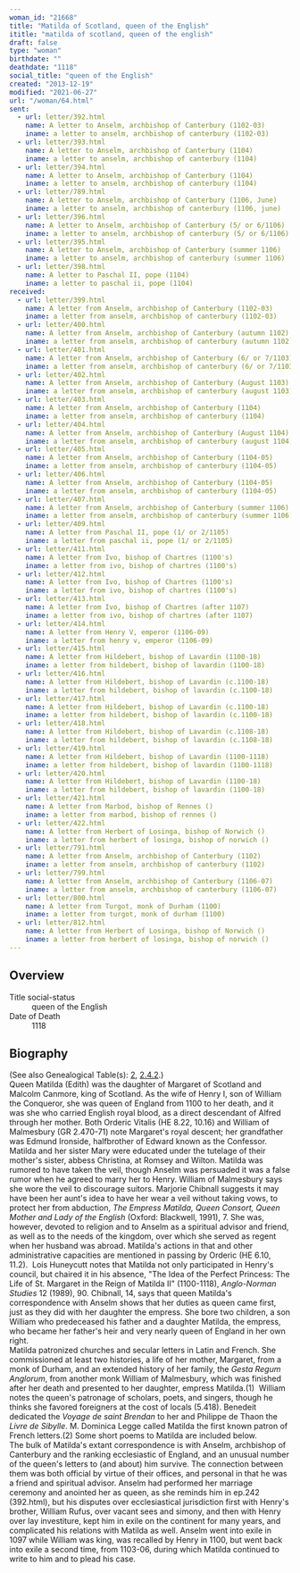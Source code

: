 ```yaml
---
woman_id: "21668"
title: "Matilda of Scotland, queen of the English"
ititle: "matilda of scotland, queen of the english"
draft: false
type: "woman"
birthdate: ""
deathdate: "1118"
social_title: "queen of the English"
created: "2013-12-19"
modified: "2021-06-27"
url: "/woman/64.html"
sent:
  - url: letter/392.html
    name: A letter to Anselm, archbishop of Canterbury (1102-03)
    iname: a letter to anselm, archbishop of canterbury (1102-03)
  - url: letter/393.html
    name: A letter to Anselm, archbishop of Canterbury (1104)
    iname: a letter to anselm, archbishop of canterbury (1104)
  - url: letter/394.html
    name: A letter to Anselm, archbishop of Canterbury (1104)
    iname: a letter to anselm, archbishop of canterbury (1104)
  - url: letter/789.html
    name: A letter to Anselm, archbishop of Canterbury (1106, June)
    iname: a letter to anselm, archbishop of canterbury (1106, june)
  - url: letter/396.html
    name: A letter to Anselm, archbishop of Canterbury (5/ or 6/1106)
    iname: a letter to anselm, archbishop of canterbury (5/ or 6/1106)
  - url: letter/395.html
    name: A letter to Anselm, archbishop of Canterbury (summer 1106)
    iname: a letter to anselm, archbishop of canterbury (summer 1106)
  - url: letter/398.html
    name: A letter to Paschal II, pope (1104)
    iname: a letter to paschal ii, pope (1104)
received:
  - url: letter/399.html
    name: A letter from Anselm, archbishop of Canterbury (1102-03)
    iname: a letter from anselm, archbishop of canterbury (1102-03)
  - url: letter/400.html
    name: A letter from Anselm, archbishop of Canterbury (autumn 1102)
    iname: a letter from anselm, archbishop of canterbury (autumn 1102)
  - url: letter/401.html
    name: A letter from Anselm, archbishop of Canterbury (6/ or 7/1103)
    iname: a letter from anselm, archbishop of canterbury (6/ or 7/1103)
  - url: letter/402.html
    name: A letter from Anselm, archbishop of Canterbury (August 1103)
    iname: a letter from anselm, archbishop of canterbury (august 1103)
  - url: letter/403.html
    name: A letter from Anselm, archbishop of Canterbury (1104)
    iname: a letter from anselm, archbishop of canterbury (1104)
  - url: letter/404.html
    name: A letter from Anselm, archbishop of Canterbury (August 1104)
    iname: a letter from anselm, archbishop of canterbury (august 1104)
  - url: letter/405.html
    name: A letter from Anselm, archbishop of Canterbury (1104-05)
    iname: a letter from anselm, archbishop of canterbury (1104-05)
  - url: letter/406.html
    name: A letter from Anselm, archbishop of Canterbury (1104-05)
    iname: a letter from anselm, archbishop of canterbury (1104-05)
  - url: letter/407.html
    name: A letter from Anselm, archbishop of Canterbury (summer 1106)
    iname: a letter from anselm, archbishop of canterbury (summer 1106)
  - url: letter/409.html
    name: A letter from Paschal II, pope (1/ or 2/1105)
    iname: a letter from paschal ii, pope (1/ or 2/1105)
  - url: letter/411.html
    name: A letter from Ivo, bishop of Chartres (1100's)
    iname: a letter from ivo, bishop of chartres (1100's)
  - url: letter/412.html
    name: A letter from Ivo, bishop of Chartres (1100's)
    iname: a letter from ivo, bishop of chartres (1100's)
  - url: letter/413.html
    name: A letter from Ivo, bishop of Chartres (after 1107)
    iname: a letter from ivo, bishop of chartres (after 1107)
  - url: letter/414.html
    name: A letter from Henry V, emperor (1106-09)
    iname: a letter from henry v, emperor (1106-09)
  - url: letter/415.html
    name: A letter from Hildebert, bishop of Lavardin (1100-18)
    iname: a letter from hildebert, bishop of lavardin (1100-18)
  - url: letter/416.html
    name: A letter from Hildebert, bishop of Lavardin (c.1100-18)
    iname: a letter from hildebert, bishop of lavardin (c.1100-18)
  - url: letter/417.html
    name: A letter from Hildebert, bishop of Lavardin (c.1100-18)
    iname: a letter from hildebert, bishop of lavardin (c.1100-18)
  - url: letter/418.html
    name: A letter from Hildebert, bishop of Lavardin (c.1108-18)
    iname: a letter from hildebert, bishop of lavardin (c.1108-18)
  - url: letter/419.html
    name: A letter from Hildebert, bishop of Lavardin (1100-1118)
    iname: a letter from hildebert, bishop of lavardin (1100-1118)
  - url: letter/420.html
    name: A letter from Hildebert, bishop of Lavardin (1100-18)
    iname: a letter from hildebert, bishop of lavardin (1100-18)
  - url: letter/421.html
    name: A letter from Marbod, bishop of Rennes ()
    iname: a letter from marbod, bishop of rennes ()
  - url: letter/422.html
    name: A letter from Herbert of Losinga, bishop of Norwich ()
    iname: a letter from herbert of losinga, bishop of norwich ()
  - url: letter/791.html
    name: A letter from Anselm, archbishop of Canterbury (1102)
    iname: a letter from anselm, archbishop of canterbury (1102)
  - url: letter/799.html
    name: A letter from Anselm, archbishop of Canterbury (1106-07)
    iname: a letter from anselm, archbishop of canterbury (1106-07)
  - url: letter/800.html
    name: A letter from Turgot, monk of Durham (1100)
    iname: a letter from turgot, monk of durham (1100)
  - url: letter/812.html
    name: A letter from Herbert of Losinga, bishop of Norwich ()
    iname: a letter from herbert of losinga, bishop of norwich ()
---
```

<h2 class="mt-4">Overview</h2><dt>Title social-status</dt><dd>queen of the English</dd><dt>Date of Death</dt><dd>1118</dd><h2 class="mt-4">Biography</h2><p>(See also Genealogical Table(s): <a href="/content/genealogy-henry#n64">2</a>, <a href="/content/genealogy-flanders#n64">2.4.2</a>.)<br>Queen Matilda (Edith) was the daughter of Margaret of Scotland and Malcolm Canmore, king of Scotland. As the wife of Henry I, son of William the Conqueror, she was queen of England from 1100 to her death, and it was she who carried English royal blood, as a direct descendant of Alfred through her mother. Both Orderic Vitalis (HE 8.22, 10.16) and William of Malmesbury (GR 2.470-71) note Margaret's royal descent; her grandfather was Edmund Ironside, halfbrother of Edward known as the Confessor. Matilda and her sister Mary were educated under the tutelage of their mother's sister, abbess Christina, at Romsey and Wilton. Matilda was rumored to have taken the veil, though Anselm was persuaded it was a false rumor when he agreed to marry her to Henry. William of Malmesbury says she wore the veil to discourage suitors. Marjorie Chibnall suggests it may have been her aunt's idea to have her wear a veil without taking vows, to protect her from abduction, <em>The Empress Matilda, Queen Consort, Queen Mother and Lady of the English</em> (Oxford: Blackwell, 1991), 7. She was, however, devoted to religion and to Anselm as a spiritual advisor and friend, as well as to the needs of the kingdom, over which she served as regent when her husband was abroad. Matilda's actions in that and other administrative capacities are mentioned in passing by Orderic (HE 6.10, 11.2).&nbsp;&nbsp;Lois Huneycutt notes that Matilda not only participated in Henry's council, but chaired it in his absence, "The Idea of the Perfect Princess: The Life of St. Margaret in the Reign of Matilda II" (1100-1118), <em>Anglo-Norman Studies</em> 12 (1989), 90. Chibnall, 14, says that queen Matilda's correspondence with Anselm shows that her duties as queen came first, just as they did with her daughter the empress. She bore two children, a son William who predeceased his father and a daughter Matilda, the empress, who became her father's heir and very nearly queen of England in her own right. <br>Matilda patronized churches and secular letters in Latin and French. She commissioned at least two histories, a life of her mother, Margaret, from a monk of Durham, and an extended history of her family, the <em>Gesta Regum Anglorum</em>, from another monk William of Malmesbury, which was finished after her death and presented to her daughter, empress Matilda.(1)&nbsp; William notes the queen's patronage of scholars, poets, and singers, though he thinks she favored foreigners at the cost of locals (5.418). Benedeit dedicated the <em>Voyage de saint Brendan</em> to her and Philippe de Thaon the <em>Livre de Sibylle</em>. M. Dominica Legge called Matilda the first known patron of French letters.(2) Some short poems to Matilda are included below. <br>The bulk of Matilda's extant correspondence is with Anselm, archbishop of Canterbury and the ranking ecclesiastic of England, and an unusual number of the queen's letters to (and about) him survive. The connection between them was both official by virtue of their offices, and personal in that he was a friend and spiritual advisor. Anselm had performed her marriage ceremony and anointed her as queen, as she reminds him in ep.242 (392.html), but his disputes over ecclesiastical jurisdiction first with Henry's brother, William Rufus, over vacant sees and simony, and then with Henry over lay investiture, kept him in exile on the continent for many years, and complicated his relations with Matilda as well. Anselm went into exile in 1097 while William was king, was recalled by Henry in 1100, but went back into exile a second time, from 1103-06, during which Matilda continued to write to him and to plead his case.</p>